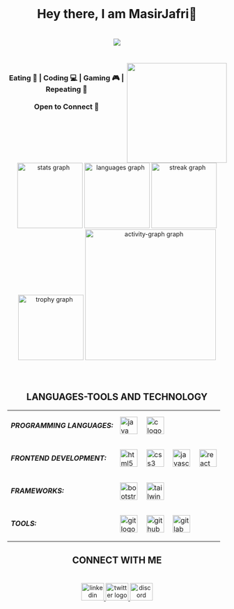 <br clear="both">

<h1 align="center">Hey there, I am MasirJafri👋</h1>

###

<br clear="both">

<div align="center">
  <img src="https://visitor-badge.laobi.icu/badge?page_id=MasirJafri1.MasirJafri1&left_color=darkred"  />
</div>

###

<br clear="both">

<img align="right" height="229" src="https://user-images.githubusercontent.com/74038190/225813708-98b745f2-7d22-48cf-9150-083f1b00d6c9.gif"  />

###

<h3 align="center">Eating 🍔 | Coding 💻 | Gaming 🎮 | Repeating 🔁<br><br>Open to Connect 🤝</h3>

###

<br clear="both">

<div align="center">
  <img src="https://github-readme-stats.vercel.app/api?username=MasirJafri1&hide_title=false&hide_rank=false&show_icons=true&include_all_commits=true&count_private=true&disable_animations=false&theme=dark&locale=en&hide_border=false&order=1" height="150" alt="stats graph"  />
  <img src="https://github-readme-stats.vercel.app/api/top-langs?username=MasirJafri1&locale=en&hide_title=false&layout=compact&card_width=320&langs_count=4&theme=dark&hide_border=false&order=2" height="150" alt="languages graph"  />
  <img src="https://streak-stats.demolab.com?user=MasirJafri1&locale=en&mode=daily&theme=dark&hide_border=false&border_radius=14&order=3" height="150" alt="streak graph"  />
  <img src="https://github-profile-trophy.vercel.app?username=MasirJafri1&theme=dark_lover&column=-1&row=1&margin-w=8&margin-h=8&no-bg=false&no-frame=false&order=4" height="150" alt="trophy graph"  />
  <img src="https://github-readme-activity-graph.vercel.app/graph?username=MasirJafri1&radius=16&theme=github-dark&area=false&order=5" height="300" alt="activity-graph graph"  />
</div>

###

<br clear="both">

<h2 align="center">LANGUAGES-TOOLS AND TECHNOLOGY</h2>

<table align="center">
  <tr>
    <td>
      <h5 align="left">PROGRAMMING LANGUAGES:</h5>
    </td>
    <td align="left">
      <img src="https://skillicons.dev/icons?i=java" height="40" alt="java logo" />
      <img width="12" />
      <img src="https://skillicons.dev/icons?i=c" height="40" alt="c logo" />
    </td>
  </tr>
  
  <tr>
    <td>
      <h5 align="left">FRONTEND DEVELOPMENT:</h5>
    </td>
    <td align="left">
      <img src="https://skillicons.dev/icons?i=html" height="40" alt="html5 logo" />
      <img width="12" />
      <img src="https://skillicons.dev/icons?i=css" height="40" alt="css3 logo" />
      <img width="12" />
      <img src="https://skillicons.dev/icons?i=js" height="40" alt="javascript logo" />
      <img width="12" />
      <img src="https://cdn.jsdelivr.net/gh/devicons/devicon/icons/react/react-original.svg" height="40" alt="react logo" />
    </td>
  </tr>
  
  <tr>
    <td>
      <h5 align="left">FRAMEWORKS:</h5>
    </td>
    <td align="left">
      <img src="https://skillicons.dev/icons?i=bootstrap" height="40" alt="bootstrap logo" />
      <img width="12" />
      <img src="https://skillicons.dev/icons?i=tailwind" height="40" alt="tailwindcss logo" />
      <img width="12" />
    </td>
  </tr>
  
  <tr>
    <td>
      <h5 align="left">TOOLS:</h5>
    </td>
    <td align="left">
      <img src="https://skillicons.dev/icons?i=git" height="40" alt="git logo" />
      <img width="12" />
      <img src="https://skillicons.dev/icons?i=github" height="40" alt="github logo" />
      <img width="12" />
      <img src="https://skillicons.dev/icons?i=gitlab" height="40" alt="gitlab logo" />
    </td>
  </tr>
</table>


<h2 align="center">CONNECT WITH ME</h2>

###

<br clear="both">

<div align="center">
  <a href="https://www.linkedin.com/in/masirjafri/" target="_blank">
    <img src="https://raw.githubusercontent.com/maurodesouza/profile-readme-generator/master/src/assets/icons/social/linkedin/default.svg" width="52" height="40" alt="linkedin logo"  />
  </a>
  <a href="https://x.com/MasirJafri" target="_blank">
    <img src="https://raw.githubusercontent.com/maurodesouza/profile-readme-generator/master/src/assets/icons/social/twitter/default.svg" width="52" height="40" alt="twitter logo"  />
  </a>
  <a href="https://discord.com/channels/@masirjafri1" target="_blank">
    <img src="https://raw.githubusercontent.com/maurodesouza/profile-readme-generator/master/src/assets/icons/social/discord/default.svg" width="52" height="40" alt="discord logo"  />
  </a>
</div>

###
